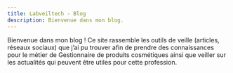 ```yaml
---
title: Labveiltech - Blog
description: Bienvenue dans mon blog.
---
```

Bienvenue dans mon blog ! Ce site rassemble les outils de veille (articles, réseaux sociaux) que j’ai pu trouver afin de prendre des connaissances pour le métier de Gestionnaire de produits cosmétiques ainsi que veiller sur les actualités qui peuvent être utiles pour cette profession.